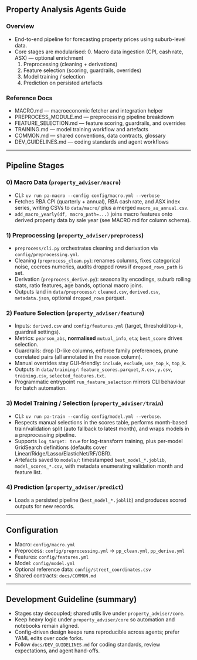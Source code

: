 ## Property Analysis Agents Guide

### Overview
- End-to-end pipeline for forecasting property prices using suburb-level data.
- Core stages are modularised:
  0. Macro data ingestion (CPI, cash rate, ASX) — optional enrichment
  1. Preprocessing (cleaning + derivations)
  2. Feature selection (scoring, guardrails, overrides)
  3. Model training / selection
  4. Prediction on persisted artefacts

### Reference Docs
- MACRO.md — macroeconomic fetcher and integration helper
- PREPROCESS_MODULE.md — preprocessing pipeline breakdown
- FEATURE_SELECTION.md — feature scoring, guardrails, and overrides
- TRAINING.md — model training workflow and artefacts
- COMMON.md — shared conventions, data contracts, glossary
- DEV_GUIDELINES.md — coding standards and agent workflows

---

## Pipeline Stages

### 0) Macro Data (`property_adviser/macro`)
- CLI: `uv run pa-macro --config config/macro.yml --verbose`
- Fetches RBA CPI (quarterly + annual), RBA cash rate, and ASX index series, writing CSVs to `data/macro/` plus a merged `macro_au_annual.csv`.
- `add_macro_yearly(df, macro_path=...)` joins macro features onto derived property data by sale year (see MACRO.md for column schema).

### 1) Preprocessing (`property_adviser/preprocess`)
- `preprocess/cli.py` orchestrates cleaning and derivation via `config/preprocessing.yml`.
- Cleaning (`preprocess_clean.py`): renames columns, fixes categorical noise, coerces numerics, audits dropped rows if `dropped_rows_path` is set.
- Derivation (`preprocess_derive.py`): seasonality encodings, suburb rolling stats, ratio features, age bands, optional macro joins.
- Outputs land in `data/preprocess/`: `cleaned.csv`, `derived.csv`, `metadata.json`, optional `dropped_rows` parquet.

### 2) Feature Selection (`property_adviser/feature`)
- Inputs: `derived.csv` and `config/features.yml` (target, threshold/top-k, guardrail settings).
- Metrics: `pearson_abs`, **normalised** `mutual_info`, `eta`; `best_score` drives selection.
- Guardrails: drop ID-like columns, enforce family preferences, prune correlated pairs (all annotated in the `reason` column).
- Manual overrides stay GUI-friendly: `include`, `exclude`, `use_top_k`, `top_k`.
- Outputs in `data/training/`: `feature_scores.parquet`, `X.csv`, `y.csv`, `training.csv`, `selected_features.txt`.
- Programmatic entrypoint `run_feature_selection` mirrors CLI behaviour for batch automation.

### 3) Model Training / Selection (`property_adviser/train`)
- CLI: `uv run pa-train --config config/model.yml --verbose`.
- Respects manual selections in the scores table, performs month-based train/validation split (auto fallback to latest month), and wraps models in a preprocessing pipeline.
- Supports `log_target: true` for log-transform training, plus per-model GridSearch definitions (defaults cover Linear/Ridge/Lasso/ElasticNet/RF/GBR).
- Artefacts saved to `models/`: timestamped `best_model_*.joblib`, `model_scores_*.csv`, with metadata enumerating validation month and feature list.

### 4) Prediction (`property_adviser/predict`)
- Loads a persisted pipeline (`best_model_*.joblib`) and produces scored outputs for new records.

---

## Configuration
- Macro: `config/macro.yml`
- Preprocess: `config/preprocessing.yml` → `pp_clean.yml`, `pp_derive.yml`
- Features: `config/features.yml`
- Model: `config/model.yml`
- Optional reference data: `config/street_coordinates.csv`
- Shared contracts: `docs/COMMON.md`

---

## Development Guideline (summary)
- Stages stay decoupled; shared utils live under `property_adviser/core`.
- Keep heavy logic under `property_adviser/core` so automation and notebooks remain aligned.
- Config-driven design keeps runs reproducible across agents; prefer YAML edits over code forks.
- Follow `docs/DEV_GUIDELINES.md` for coding standards, review expectations, and agent hand-offs.
